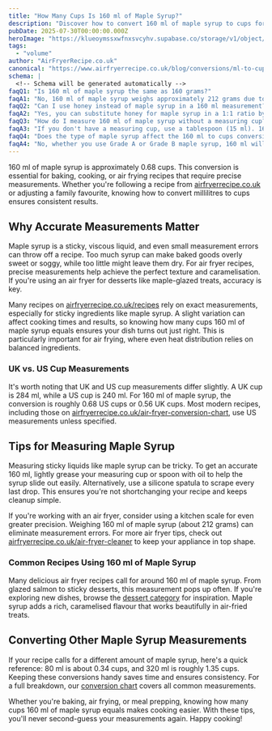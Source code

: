 ```yaml
---
title: "How Many Cups Is 160 ml of Maple Syrup?"
description: "Discover how to convert 160 ml of maple syrup to cups for perfect baking and air frying every time."
pubDate: 2025-07-30T00:00:00.000Z
heroImage: "https://klueoymssxwfnxsvcyhv.supabase.co/storage/v1/object/public/Shmucket/how-many-cups-is-160-ml-of-maple-syrup.webp"
tags:
  - "volume"
author: "AirFryerRecipe.co.uk"
canonical: "https://www.airfryerrecipe.co.uk/blog/conversions/ml-to-cups/how-many-cups-is-160-ml-of-maple-syrup"
schema: |
  <!-- Schema will be generated automatically -->
faqQ1: "Is 160 ml of maple syrup the same as 160 grams?"
faqA1: "No, 160 ml of maple syrup weighs approximately 212 grams due to its density. Maple syrup is thicker than water, so volume (ml) and weight (grams) aren't interchangeable. For precise baking or air frying, use a kitchen scale."
faqQ2: "Can I use honey instead of maple syrup in a 160 ml measurement?"
faqA2: "Yes, you can substitute honey for maple syrup in a 1:1 ratio by volume (160 ml honey for 160 ml syrup). However, honey is sweeter, so you may want to reduce other sugars in the recipe. Adjust air fryer temperatures slightly, as honey caramelises faster."
faqQ3: "How do I measure 160 ml of maple syrup without a measuring cup?"
faqA3: "If you don't have a measuring cup, use a tablespoon (15 ml). 160 ml equals roughly 10.5 tablespoons. For sticky syrup, lightly coat the spoon with oil first for easier pouring and cleaning."
faqQ4: "Does the type of maple syrup affect the 160 ml to cups conversion?"
faqA4: "No, whether you use Grade A or Grade B maple syrup, 160 ml will always equal about 0.68 cups. However, darker syrups have a stronger flavour, so consider taste preferences when substituting in recipes."
---
```

<p>160 ml of maple syrup is approximately 0.68 cups. This conversion is essential for baking, cooking, or air frying recipes that require precise measurements. Whether you're following a recipe from <a href=https://www.airfryerrecipe.co.uk/>airfryerrecipe.co.uk</a> or adjusting a family favourite, knowing how to convert millilitres to cups ensures consistent results.</p>  

<h2>Why Accurate Measurements Matter</h2>  
<p>Maple syrup is a sticky, viscous liquid, and even small measurement errors can throw off a recipe. Too much syrup can make baked goods overly sweet or soggy, while too little might leave them dry. For air fryer recipes, precise measurements help achieve the perfect texture and caramelisation. If you're using an air fryer for desserts like maple-glazed treats, accuracy is key.</p>  

<p>Many recipes on <a href=https://www.airfryerrecipe.co.uk/recipes>airfryerrecipe.co.uk/recipes</a> rely on exact measurements, especially for sticky ingredients like maple syrup. A slight variation can affect cooking times and results, so knowing how many cups 160 ml of maple syrup equals ensures your dish turns out just right. This is particularly important for air frying, where even heat distribution relies on balanced ingredients.</p>  

<h3>UK vs. US Cup Measurements</h3>  
<p>It's worth noting that UK and US cup measurements differ slightly. A UK cup is 284 ml, while a US cup is 240 ml. For 160 ml of maple syrup, the conversion is roughly 0.68 US cups or 0.56 UK cups. Most modern recipes, including those on <a href=https://www.airfryerrecipe.co.uk/air-fryer-conversion-chart>airfryerrecipe.co.uk/air-fryer-conversion-chart</a>, use US measurements unless specified.</p>  

<h2>Tips for Measuring Maple Syrup</h2>  
<p>Measuring sticky liquids like maple syrup can be tricky. To get an accurate 160 ml, lightly grease your measuring cup or spoon with oil to help the syrup slide out easily. Alternatively, use a silicone spatula to scrape every last drop. This ensures you're not shortchanging your recipe and keeps cleanup simple.</p>  

<p>If you're working with an air fryer, consider using a kitchen scale for even greater precision. Weighing 160 ml of maple syrup (about 212 grams) can eliminate measurement errors. For more air fryer tips, check out <a href=https://www.airfryerrecipe.co.uk/air-fryer-cleaner>airfryerrecipe.co.uk/air-fryer-cleaner</a> to keep your appliance in top shape.</p>  

<h3>Common Recipes Using 160 ml of Maple Syrup</h3>  
<p>Many delicious air fryer recipes call for around 160 ml of maple syrup. From glazed salmon to sticky desserts, this measurement pops up often. If you're exploring new dishes, browse the <a href=https://www.airfryerrecipe.co.uk/recipe-category/dessert>dessert category</a> for inspiration. Maple syrup adds a rich, caramelised flavour that works beautifully in air-fried treats.</p>  

<h2>Converting Other Maple Syrup Measurements</h2>  
<p>If your recipe calls for a different amount of maple syrup, here's a quick reference: 80 ml is about 0.34 cups, and 320 ml is roughly 1.35 cups. Keeping these conversions handy saves time and ensures consistency. For a full breakdown, our <a href=https://www.airfryerrecipe.co.uk/air-fryer-conversion-chart>conversion chart</a> covers all common measurements.</p>  

<p>Whether you're baking, air frying, or meal prepping, knowing how many cups 160 ml of maple syrup equals makes cooking easier. With these tips, you'll never second-guess your measurements again. Happy cooking!</p>
